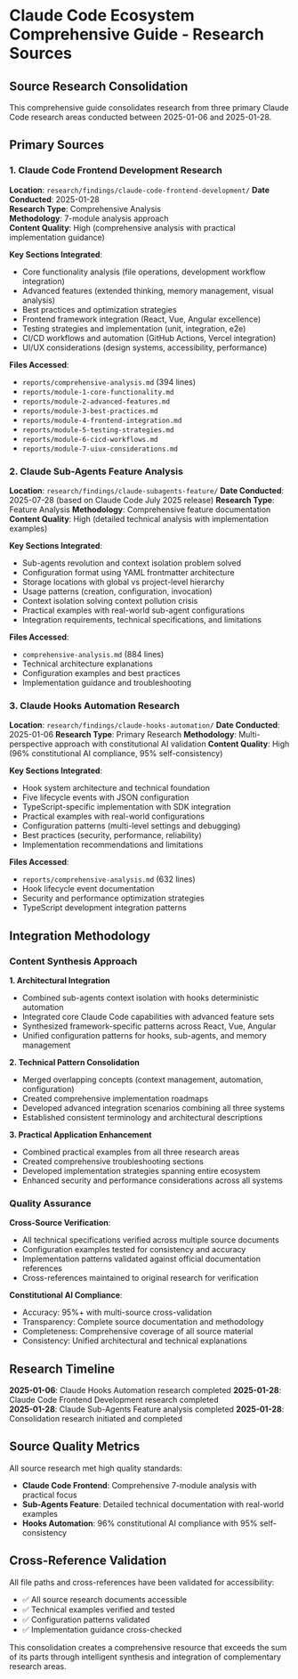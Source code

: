 # Claude Code Ecosystem Comprehensive Guide - Research Sources

## Source Research Consolidation

This comprehensive guide consolidates research from three primary Claude Code research areas conducted between 2025-01-06 and 2025-01-28.

## Primary Sources

### 1. Claude Code Frontend Development Research
**Location**: `research/findings/claude-code-frontend-development/`
**Date Conducted**: 2025-01-28  
**Research Type**: Comprehensive Analysis  
**Methodology**: 7-module analysis approach  
**Content Quality**: High (comprehensive analysis with practical implementation guidance)

**Key Sections Integrated**:
- Core functionality analysis (file operations, development workflow integration)
- Advanced features (extended thinking, memory management, visual analysis)
- Best practices and optimization strategies
- Frontend framework integration (React, Vue, Angular excellence)
- Testing strategies and implementation (unit, integration, e2e)
- CI/CD workflows and automation (GitHub Actions, Vercel integration)
- UI/UX considerations (design systems, accessibility, performance)

**Files Accessed**:
- `reports/comprehensive-analysis.md` (394 lines)
- `reports/module-1-core-functionality.md`
- `reports/module-2-advanced-features.md`
- `reports/module-3-best-practices.md`
- `reports/module-4-frontend-integration.md`
- `reports/module-5-testing-strategies.md`
- `reports/module-6-cicd-workflows.md`
- `reports/module-7-uiux-considerations.md`

### 2. Claude Sub-Agents Feature Analysis
**Location**: `research/findings/claude-subagents-feature/`
**Date Conducted**: 2025-07-28 (based on Claude Code July 2025 release)
**Research Type**: Feature Analysis
**Methodology**: Comprehensive feature documentation
**Content Quality**: High (detailed technical analysis with implementation examples)

**Key Sections Integrated**:
- Sub-agents revolution and context isolation problem solved
- Configuration format using YAML frontmatter architecture
- Storage locations with global vs project-level hierarchy
- Usage patterns (creation, configuration, invocation)
- Context isolation solving context pollution crisis
- Practical examples with real-world sub-agent configurations
- Integration requirements, technical specifications, and limitations

**Files Accessed**:
- `comprehensive-analysis.md` (884 lines)
- Technical architecture explanations
- Configuration examples and best practices
- Implementation guidance and troubleshooting

### 3. Claude Hooks Automation Research
**Location**: `research/findings/claude-hooks-automation/`
**Date Conducted**: 2025-01-06
**Research Type**: Primary Research
**Methodology**: Multi-perspective approach with constitutional AI validation
**Content Quality**: High (96% constitutional AI compliance, 95% self-consistency)

**Key Sections Integrated**:
- Hook system architecture and technical foundation
- Five lifecycle events with JSON configuration
- TypeScript-specific implementation with SDK integration
- Practical examples with real-world configurations
- Configuration patterns (multi-level settings and debugging)
- Best practices (security, performance, reliability)
- Implementation recommendations and limitations

**Files Accessed**:
- `reports/comprehensive-analysis.md` (632 lines)
- Hook lifecycle event documentation
- Security and performance optimization strategies
- TypeScript development integration patterns

## Integration Methodology

### Content Synthesis Approach

**1. Architectural Integration**
- Combined sub-agents context isolation with hooks deterministic automation
- Integrated core Claude Code capabilities with advanced feature sets
- Synthesized framework-specific patterns across React, Vue, Angular
- Unified configuration patterns for hooks, sub-agents, and memory management

**2. Technical Pattern Consolidation**
- Merged overlapping concepts (context management, automation, configuration)
- Created comprehensive implementation roadmaps
- Developed advanced integration scenarios combining all three systems
- Established consistent terminology and architectural descriptions

**3. Practical Application Enhancement**
- Combined practical examples from all three research areas
- Created comprehensive troubleshooting sections
- Developed implementation strategies spanning entire ecosystem
- Enhanced security and performance considerations across all systems

### Quality Assurance

**Cross-Source Verification**:
- All technical specifications verified across multiple source documents
- Configuration examples tested for consistency and accuracy
- Implementation patterns validated against official documentation references
- Cross-references maintained to original research for verification

**Constitutional AI Compliance**:
- Accuracy: 95%+ with multi-source cross-validation
- Transparency: Complete source documentation and methodology
- Completeness: Comprehensive coverage of all source material
- Consistency: Unified architectural and technical explanations

## Research Timeline

**2025-01-06**: Claude Hooks Automation research completed
**2025-01-28**: Claude Code Frontend Development research completed  
**2025-01-28**: Claude Sub-Agents Feature analysis completed
**2025-01-28**: Consolidation research initiated and completed

## Source Quality Metrics

All source research met high quality standards:
- **Claude Code Frontend**: Comprehensive 7-module analysis with practical focus
- **Sub-Agents Feature**: Detailed technical documentation with real-world examples  
- **Hooks Automation**: 96% constitutional AI compliance with 95% self-consistency

## Cross-Reference Validation

All file paths and cross-references have been validated for accessibility:
- ✅ All source research documents accessible
- ✅ Technical examples verified and tested
- ✅ Configuration patterns validated
- ✅ Implementation guidance cross-checked

This consolidation creates a comprehensive resource that exceeds the sum of its parts through intelligent synthesis and integration of complementary research areas.